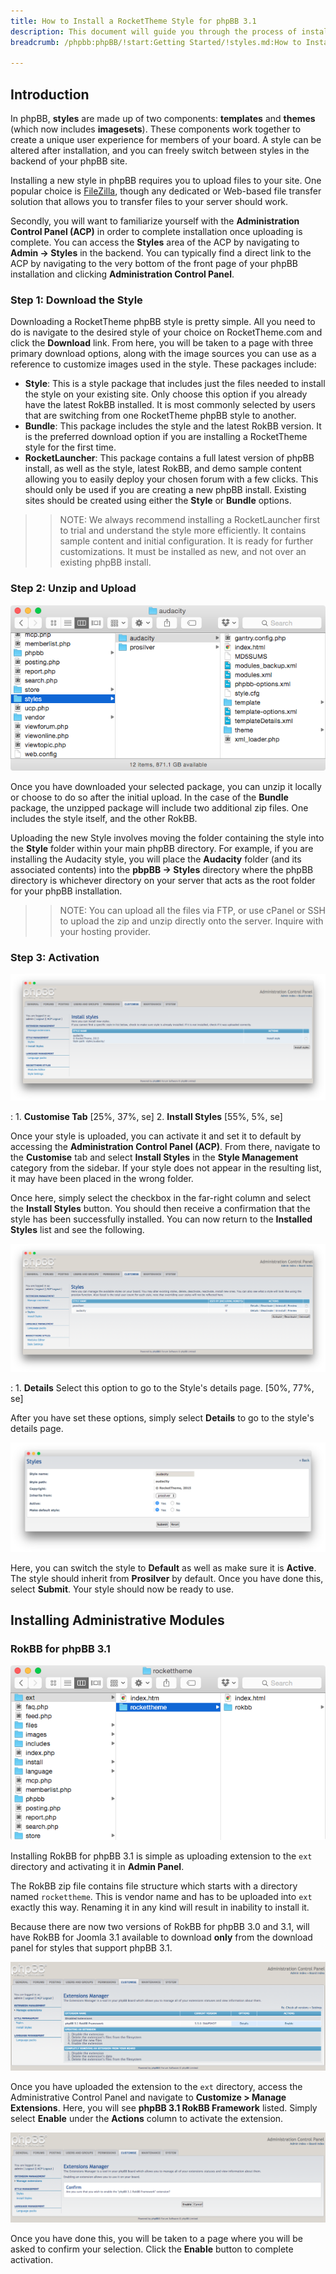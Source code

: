 ```yaml
---
title: How to Install a RocketTheme Style for phpBB 3.1
description: This document will guide you through the process of installing a new phpBB style.
breadcrumb: /phpbb:phpBB/!start:Getting Started/!styles.md:How to Install a RocketTheme phpBB Style

---
```


Introduction
-----

In phpBB, **styles** are made up of two components: **templates** and **themes** (which now includes **imagesets**). These components work together to create a unique user experience for members of your board. A style can be altered after installation, and you can freely switch between styles in the backend of your phpBB site.

Installing a new style in phpBB requires you to upload files to your site. One popular choice is [FileZilla][filezilla], though any dedicated or Web-based file transfer solution that allows you to transfer files to your server should work.

Secondly, you will want to familiarize yourself with the **Administration Control Panel (ACP)** in order to complete installation once uploading is complete. You can access the **Styles** area of the ACP by navigating to **Admin -> Styles** in the backend. You can typically find a direct link to the ACP by navigating to the very bottom of the front page of your phpBB installation and clicking **Administration Control Panel**. 

### Step 1: Download the Style

Downloading a RocketTheme phpBB style is pretty simple. All you need to do is navigate to the desired style of your choice on RocketTheme.com and click the **Download** link. From here, you will be taken to a page with three primary download options, along with the image sources you can use as a reference to customize images used in the style. These packages include:

* **Style**: This is a style package that includes just the files needed to install the style on your existing site. Only choose this option if you  already have the latest RokBB installed. It is most commonly selected by users that are switching from one RocketTheme phpBB style to another.
* **Bundle**: This package includes the style and the latest RokBB version. It is the preferred download option if you are installing a RocketTheme style for the first time.
* **RocketLauncher**: This package contains a full latest version of phpBB install, as well as the style, latest RokBB, and demo sample content allowing you to easily deploy your chosen forum with a few clicks. This should only be used if you are creating a new phpBB install. Existing sites should be created using either the **Style** or **Bundle** options.

>> NOTE: We always recommend installing a RocketLauncher first to trial and understand the style more efficiently. It contains sample content and initial configuration. It is ready for further customizations. It must be installed as new, and not over an existing phpBB install.

### Step 2: Unzip and Upload

![Style](assets/install_style_1.png)

Once you have downloaded your selected package, you can unzip it locally or choose to do so after the initial upload. In the case of the **Bundle** package, the unzipped package will include two additional zip files. One includes the style itself, and the other RokBB.

Uploading the new Style involves moving the folder containing the style into the **Style** folder within your main phpBB directory. For example, if you are installing the Audacity style, you will place the **Audacity** folder (and its associated contents) into the **pbpBB -> Styles** directory where the phpBB directory is whichever directory on your server that acts as the root folder for your phpBB installation.

>> NOTE: You can upload all the files via FTP, or use cPanel or SSH to upload the zip and unzip directly onto the server. Inquire with your hosting provider.

### Step 3: Activation

![Style Install](assets/install_style_2.png)

:	1. **Customise Tab** [25%, 37%, se]
    2. **Install Styles** [55%, 5%, se]

Once your style is uploaded, you can activate it and set it to default by accessing the **Administration Control Panel (ACP)**. From there, navigate to the **Customise** tab and select **Install Styles** in the **Style Management** category from the sidebar. If your style does not appear in the resulting list, it may have been placed in the wrong folder.

Once here, simply select the checkbox in the far-right column and select the **Install Styles** button. You should then receive a confirmation that the style has been successfully installed. You can now return to the **Installed Styles** list and see the following.

![Style Install](assets/install_style_3.png)

:	1. **Details** Select this option to go to the Style's details page. [50%, 77%, se]

After you have set these options, simply select **Details** to go to the style's details page.

![Style Install](assets/install_style_4.png)

Here, you can switch the style to **Default** as well as make sure it is **Active**. The style should inherit from **Prosilver** by default. Once you have done this, select **Submit**. Your style should now be ready to use.

Installing Administrative Modules
-----

### RokBB for phpBB 3.1

![rokbb](assets/rokbb_31.png)

Installing RokBB for phpBB 3.1 is simple as uploading extension to the `ext` directory and activating it in **Admin Panel**. 

The RokBB zip file contains file structure which starts with a directory named `rockettheme`. This is vendor name and has to be uploaded into `ext` exactly this way. Renaming it in any kind will result in inability to install it.

Because there are now two versions of RokBB for phpBB 3.0 and 3.1, will have RokBB for Joomla 3.1 available to download **only** from the download panel for styles that support phpBB 3.1. 

![Activate](assets/activate.png)

Once you have uploaded the extension to the `ext` directory, access the Administrative Control Panel and navigate to **Customize > Manage Extensions**. Here, you will see **phpBB 3.1 RokBB Framework** listed. Simply select **Enable** under the **Actions** column to activate the extension.

![Activate](assets/activate_2.png)

Once you have done this, you will be taken to a page where you will be asked to confirm your selection. Click the **Enable** button to complete activation.

[filezilla]: https://filezilla-project.org/download.php